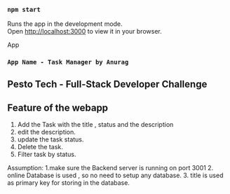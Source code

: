 
### `npm start`

Runs the app in the development mode.\
Open [http://localhost:3000](http://localhost:3000) to view it in your browser.


App 
### `App Name - Task Manager by Anurag`

## Pesto Tech - Full-Stack Developer Challenge

## Feature of the webapp
1. Add the Task with the title , status and the description
2. edit the description.
3. update the task status.
4. Delete the task.
5. Filter task by status.


Assumption:
1.make sure the Backend server is running on port 3001
2. online Database is used , so no need to setup any database.
3. title is used as primary key for storing in the database.
